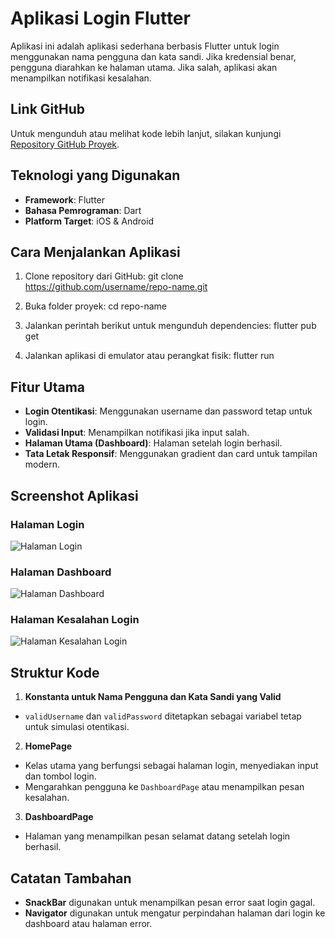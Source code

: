 # Aplikasi Login Flutter

Aplikasi ini adalah aplikasi sederhana berbasis Flutter untuk login menggunakan nama pengguna dan kata sandi. Jika kredensial benar, pengguna diarahkan ke halaman utama. Jika salah, aplikasi akan menampilkan notifikasi kesalahan.

## Link GitHub
Untuk mengunduh atau melihat kode lebih lanjut, silakan kunjungi [Repository GitHub Proyek]([https://github.com/username/repo-name](https://github.com/Aima07/Flutter-Login)).

## Teknologi yang Digunakan
- **Framework**: Flutter
- **Bahasa Pemrograman**: Dart
- **Platform Target**: iOS & Android

## Cara Menjalankan Aplikasi

1. Clone repository dari GitHub:
git clone https://github.com/username/repo-name.git

2. Buka folder proyek:
cd repo-name

3. Jalankan perintah berikut untuk mengunduh dependencies:
flutter pub get

5. Jalankan aplikasi di emulator atau perangkat fisik:
flutter run


## Fitur Utama

- **Login Otentikasi**: Menggunakan username dan password tetap untuk login.
- **Validasi Input**: Menampilkan notifikasi jika input salah.
- **Halaman Utama (Dashboard)**: Halaman setelah login berhasil.
- **Tata Letak Responsif**: Menggunakan gradient dan card untuk tampilan modern.

## Screenshot Aplikasi

### Halaman Login
![Halaman Login](screenshot/login_page.png)

### Halaman Dashboard
![Halaman Dashboard](screenshot/dashboard_page.png)

### Halaman Kesalahan Login
![Halaman Kesalahan Login](screenshot/login_failed_page.png)

## Struktur Kode

1. **Konstanta untuk Nama Pengguna dan Kata Sandi yang Valid**  
- `validUsername` dan `validPassword` ditetapkan sebagai variabel tetap untuk simulasi otentikasi.

2. **HomePage**
- Kelas utama yang berfungsi sebagai halaman login, menyediakan input dan tombol login.
- Mengarahkan pengguna ke `DashboardPage` atau menampilkan pesan kesalahan.

3. **DashboardPage**
- Halaman yang menampilkan pesan selamat datang setelah login berhasil.

## Catatan Tambahan
- **SnackBar** digunakan untuk menampilkan pesan error saat login gagal.
- **Navigator** digunakan untuk mengatur perpindahan halaman dari login ke dashboard atau halaman error.
